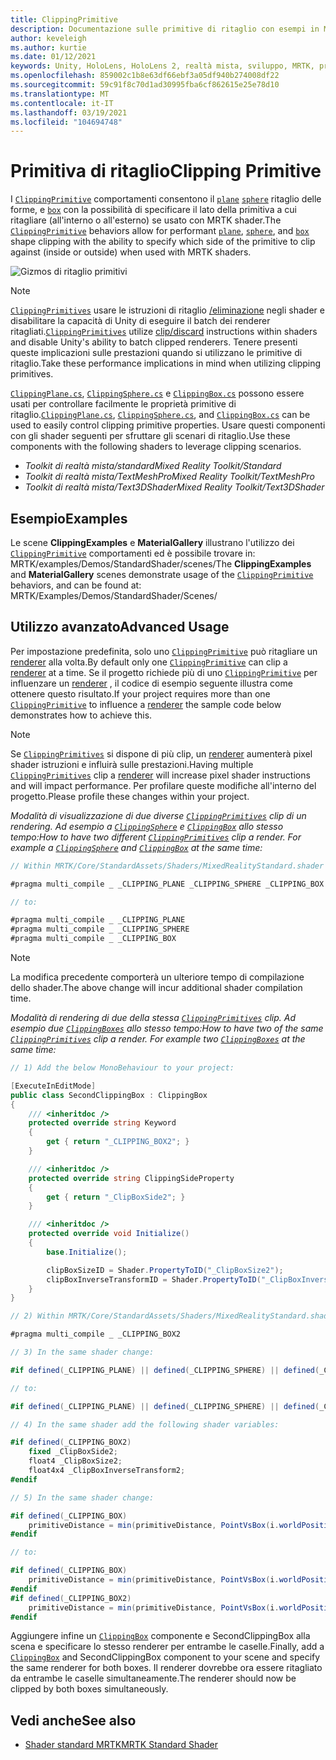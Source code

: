 ```yaml
---
title: ClippingPrimitive
description: Documentazione sulle primitive di ritaglio con esempi in MRTK
author: keveleigh
ms.author: kurtie
ms.date: 01/12/2021
keywords: Unity, HoloLens, HoloLens 2, realtà mista, sviluppo, MRTK, primitiva di ritaglio,
ms.openlocfilehash: 859002c1b8e63df66ebf3a05df940b274008df22
ms.sourcegitcommit: 59c91f8c70d1ad30995fba6cf862615e25e78d10
ms.translationtype: MT
ms.contentlocale: it-IT
ms.lasthandoff: 03/19/2021
ms.locfileid: "104694748"
---
```

# <a name="clipping-primitive"></a><span data-ttu-id="97374-104">Primitiva di ritaglio</span><span class="sxs-lookup"><span data-stu-id="97374-104">Clipping Primitive</span></span>

<span data-ttu-id="97374-105">I [`ClippingPrimitive`](xref:Microsoft.MixedReality.Toolkit.Utilities.ClippingPrimitive) comportamenti consentono il [`plane`](xref:Microsoft.MixedReality.Toolkit.Utilities.ClippingPlane) [`sphere`](xref:Microsoft.MixedReality.Toolkit.Utilities.ClippingSphere) ritaglio delle forme, e [`box`](xref:Microsoft.MixedReality.Toolkit.Utilities.ClippingBox) con la possibilità di specificare il lato della primitiva a cui ritagliare (all'interno o all'esterno) se usato con MRTK shader.</span><span class="sxs-lookup"><span data-stu-id="97374-105">The [`ClippingPrimitive`](xref:Microsoft.MixedReality.Toolkit.Utilities.ClippingPrimitive) behaviors allow for performant [`plane`](xref:Microsoft.MixedReality.Toolkit.Utilities.ClippingPlane), [`sphere`](xref:Microsoft.MixedReality.Toolkit.Utilities.ClippingSphere), and [`box`](xref:Microsoft.MixedReality.Toolkit.Utilities.ClippingBox) shape clipping with the ability to specify which side of the primitive to clip against (inside or outside) when used with MRTK shaders.</span></span>

![Gizmos di ritaglio primitivi](../Images/MRTKStandardShader/MRTK_PrimitiveClippingGizmos.gif)

> [!NOTE]
> <span data-ttu-id="97374-107">[`ClippingPrimitives`](xref:Microsoft.MixedReality.Toolkit.Utilities.ClippingPrimitive) usare le istruzioni di ritaglio [/eliminazione](https://developer.download.nvidia.com/cg/clip.html) negli shader e disabilitare la capacità di Unity di eseguire il batch dei renderer ritagliati.</span><span class="sxs-lookup"><span data-stu-id="97374-107">[`ClippingPrimitives`](xref:Microsoft.MixedReality.Toolkit.Utilities.ClippingPrimitive) utilize [clip/discard](https://developer.download.nvidia.com/cg/clip.html) instructions within shaders and disable Unity's ability to batch clipped renderers.</span></span> <span data-ttu-id="97374-108">Tenere presenti queste implicazioni sulle prestazioni quando si utilizzano le primitive di ritaglio.</span><span class="sxs-lookup"><span data-stu-id="97374-108">Take these performance implications in mind when utilizing clipping primitives.</span></span>

<span data-ttu-id="97374-109">[`ClippingPlane.cs`](xref:Microsoft.MixedReality.Toolkit.Utilities.ClippingPlane), [`ClippingSphere.cs`](xref:Microsoft.MixedReality.Toolkit.Utilities.ClippingSphere) e [`ClippingBox.cs`](xref:Microsoft.MixedReality.Toolkit.Utilities.ClippingBox) possono essere usati per controllare facilmente le proprietà primitive di ritaglio.</span><span class="sxs-lookup"><span data-stu-id="97374-109">[`ClippingPlane.cs`](xref:Microsoft.MixedReality.Toolkit.Utilities.ClippingPlane), [`ClippingSphere.cs`](xref:Microsoft.MixedReality.Toolkit.Utilities.ClippingSphere), and [`ClippingBox.cs`](xref:Microsoft.MixedReality.Toolkit.Utilities.ClippingBox) can be used to easily control clipping primitive properties.</span></span> <span data-ttu-id="97374-110">Usare questi componenti con gli shader seguenti per sfruttare gli scenari di ritaglio.</span><span class="sxs-lookup"><span data-stu-id="97374-110">Use these components with the following shaders to leverage clipping scenarios.</span></span>

- <span data-ttu-id="97374-111">*Toolkit di realtà mista/standard*</span><span class="sxs-lookup"><span data-stu-id="97374-111">*Mixed Reality Toolkit/Standard*</span></span>
- <span data-ttu-id="97374-112">*Toolkit di realtà mista/TextMeshPro*</span><span class="sxs-lookup"><span data-stu-id="97374-112">*Mixed Reality Toolkit/TextMeshPro*</span></span>
- <span data-ttu-id="97374-113">*Toolkit di realtà mista/Text3DShader*</span><span class="sxs-lookup"><span data-stu-id="97374-113">*Mixed Reality Toolkit/Text3DShader*</span></span>

## <a name="examples"></a><span data-ttu-id="97374-114">Esempio</span><span class="sxs-lookup"><span data-stu-id="97374-114">Examples</span></span>

<span data-ttu-id="97374-115">Le scene **ClippingExamples** e **MaterialGallery** illustrano l'utilizzo dei [`ClippingPrimitive`](xref:Microsoft.MixedReality.Toolkit.Utilities.ClippingPrimitive) comportamenti ed è possibile trovare in: MRTK/examples/Demos/StandardShader/scenes/</span><span class="sxs-lookup"><span data-stu-id="97374-115">The **ClippingExamples** and **MaterialGallery** scenes demonstrate usage of the [`ClippingPrimitive`](xref:Microsoft.MixedReality.Toolkit.Utilities.ClippingPrimitive) behaviors, and can be found at: MRTK/Examples/Demos/StandardShader/Scenes/</span></span>

## <a name="advanced-usage"></a><span data-ttu-id="97374-116">Utilizzo avanzato</span><span class="sxs-lookup"><span data-stu-id="97374-116">Advanced Usage</span></span>

<span data-ttu-id="97374-117">Per impostazione predefinita, solo uno [`ClippingPrimitive`](xref:Microsoft.MixedReality.Toolkit.Utilities.ClippingPrimitive) può ritagliare un [renderer](https://docs.unity3d.com/ScriptReference/Renderer.html) alla volta.</span><span class="sxs-lookup"><span data-stu-id="97374-117">By default only one [`ClippingPrimitive`](xref:Microsoft.MixedReality.Toolkit.Utilities.ClippingPrimitive) can clip a [renderer](https://docs.unity3d.com/ScriptReference/Renderer.html) at a time.</span></span> <span data-ttu-id="97374-118">Se il progetto richiede più di uno [`ClippingPrimitive`](xref:Microsoft.MixedReality.Toolkit.Utilities.ClippingPrimitive) per influenzare un [renderer](https://docs.unity3d.com/ScriptReference/Renderer.html)  , il codice di esempio seguente illustra come ottenere questo risultato.</span><span class="sxs-lookup"><span data-stu-id="97374-118">If your project requires more than one [`ClippingPrimitive`](xref:Microsoft.MixedReality.Toolkit.Utilities.ClippingPrimitive) to influence a [renderer](https://docs.unity3d.com/ScriptReference/Renderer.html)  the sample code below demonstrates how to achieve this.</span></span>

> [!NOTE]
> <span data-ttu-id="97374-119">Se [`ClippingPrimitives`](xref:Microsoft.MixedReality.Toolkit.Utilities.ClippingPrimitive) si dispone di più clip, un [renderer](https://docs.unity3d.com/ScriptReference/Renderer.html) aumenterà pixel shader istruzioni e influirà sulle prestazioni.</span><span class="sxs-lookup"><span data-stu-id="97374-119">Having multiple [`ClippingPrimitives`](xref:Microsoft.MixedReality.Toolkit.Utilities.ClippingPrimitive) clip a [renderer](https://docs.unity3d.com/ScriptReference/Renderer.html) will increase pixel shader instructions and will impact performance.</span></span> <span data-ttu-id="97374-120">Per profilare queste modifiche all'interno del progetto.</span><span class="sxs-lookup"><span data-stu-id="97374-120">Please profile these changes within your project.</span></span>

<span data-ttu-id="97374-121">*Modalità di visualizzazione di due diverse [`ClippingPrimitives`](xref:Microsoft.MixedReality.Toolkit.Utilities.ClippingPrimitive) clip di un rendering. Ad esempio a [`ClippingSphere`](xref:Microsoft.MixedReality.Toolkit.Utilities.ClippingSphere) e [`ClippingBox`](xref:Microsoft.MixedReality.Toolkit.Utilities.ClippingBox) allo stesso tempo:*</span><span class="sxs-lookup"><span data-stu-id="97374-121">*How to have two different [`ClippingPrimitives`](xref:Microsoft.MixedReality.Toolkit.Utilities.ClippingPrimitive) clip a render. For example a [`ClippingSphere`](xref:Microsoft.MixedReality.Toolkit.Utilities.ClippingSphere) and [`ClippingBox`](xref:Microsoft.MixedReality.Toolkit.Utilities.ClippingBox) at the same time:*</span></span>

```C#
// Within MRTK/Core/StandardAssets/Shaders/MixedRealityStandard.shader (or another MRTK shader) change:

#pragma multi_compile _ _CLIPPING_PLANE _CLIPPING_SPHERE _CLIPPING_BOX

// to:

#pragma multi_compile _ _CLIPPING_PLANE
#pragma multi_compile _ _CLIPPING_SPHERE
#pragma multi_compile _ _CLIPPING_BOX

```

> [!NOTE]
> <span data-ttu-id="97374-122">La modifica precedente comporterà un ulteriore tempo di compilazione dello shader.</span><span class="sxs-lookup"><span data-stu-id="97374-122">The above change will incur additional shader compilation time.</span></span>

<span data-ttu-id="97374-123">*Modalità di rendering di due della stessa [`ClippingPrimitives`](xref:Microsoft.MixedReality.Toolkit.Utilities.ClippingPrimitive) clip. Ad esempio due [`ClippingBoxes`](xref:Microsoft.MixedReality.Toolkit.Utilities.ClippingBox) allo stesso tempo:*</span><span class="sxs-lookup"><span data-stu-id="97374-123">*How to have two of the same [`ClippingPrimitives`](xref:Microsoft.MixedReality.Toolkit.Utilities.ClippingPrimitive) clip a render. For example two [`ClippingBoxes`](xref:Microsoft.MixedReality.Toolkit.Utilities.ClippingBox) at the same time:*</span></span>

```C#
// 1) Add the below MonoBehaviour to your project:

[ExecuteInEditMode]
public class SecondClippingBox : ClippingBox
{
    /// <inheritdoc />
    protected override string Keyword
    {
        get { return "_CLIPPING_BOX2"; }
    }

    /// <inheritdoc />
    protected override string ClippingSideProperty
    {
        get { return "_ClipBoxSide2"; }
    }

    /// <inheritdoc />
    protected override void Initialize()
    {
        base.Initialize();

        clipBoxSizeID = Shader.PropertyToID("_ClipBoxSize2");
        clipBoxInverseTransformID = Shader.PropertyToID("_ClipBoxInverseTransform2");
    }
}

// 2) Within MRTK/Core/StandardAssets/Shaders/MixedRealityStandard.shader (or another MRTK shader) add the following multi_compile pragma:

#pragma multi_compile _ _CLIPPING_BOX2

// 3) In the same shader change:

#if defined(_CLIPPING_PLANE) || defined(_CLIPPING_SPHERE) || defined(_CLIPPING_BOX)

// to:

#if defined(_CLIPPING_PLANE) || defined(_CLIPPING_SPHERE) || defined(_CLIPPING_BOX) || defined(_CLIPPING_BOX2)

// 4) In the same shader add the following shader variables:

#if defined(_CLIPPING_BOX2)
    fixed _ClipBoxSide2;
    float4 _ClipBoxSize2;
    float4x4 _ClipBoxInverseTransform2;
#endif

// 5) In the same shader change:

#if defined(_CLIPPING_BOX)
    primitiveDistance = min(primitiveDistance, PointVsBox(i.worldPosition.xyz, _ClipBoxSize.xyz, _ClipBoxInverseTransform) * _ClipBoxSide);
#endif

// to:

#if defined(_CLIPPING_BOX)
    primitiveDistance = min(primitiveDistance, PointVsBox(i.worldPosition.xyz, _ClipBoxSize.xyz, _ClipBoxInverseTransform) * _ClipBoxSide);
#endif
#if defined(_CLIPPING_BOX2)
    primitiveDistance = min(primitiveDistance, PointVsBox(i.worldPosition.xyz, _ClipBoxSize2.xyz, _ClipBoxInverseTransform2) * _ClipBoxSide2);
#endif
```

<span data-ttu-id="97374-124">Aggiungere infine un [`ClippingBox`](xref:Microsoft.MixedReality.Toolkit.Utilities.ClippingBox) componente e SecondClippingBox alla scena e specificare lo stesso renderer per entrambe le caselle.</span><span class="sxs-lookup"><span data-stu-id="97374-124">Finally, add a [`ClippingBox`](xref:Microsoft.MixedReality.Toolkit.Utilities.ClippingBox) and SecondClippingBox component to your scene and specify the same renderer for both boxes.</span></span> <span data-ttu-id="97374-125">Il renderer dovrebbe ora essere ritagliato da entrambe le caselle simultaneamente.</span><span class="sxs-lookup"><span data-stu-id="97374-125">The renderer should now be clipped by both boxes simultaneously.</span></span>

## <a name="see-also"></a><span data-ttu-id="97374-126">Vedi anche</span><span class="sxs-lookup"><span data-stu-id="97374-126">See also</span></span>

- [<span data-ttu-id="97374-127">Shader standard MRTK</span><span class="sxs-lookup"><span data-stu-id="97374-127">MRTK Standard Shader</span></span>](../README_MRTKStandardShader.md)
